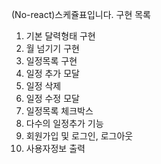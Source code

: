 (No-react)스케쥴표입니다.
구현 목록
1. 기본 달력형태 구현
2. 월 넘기기 구현
3. 일정목록 구현
4. 일정 추가 모달
5. 일정 삭제 
6. 일정 수정 모달
8. 일정목록 체크박스
9. 다수의 일정추가 기능
10. 회원가입 및 로그인, 로그아웃
11. 사용자정보 출력
